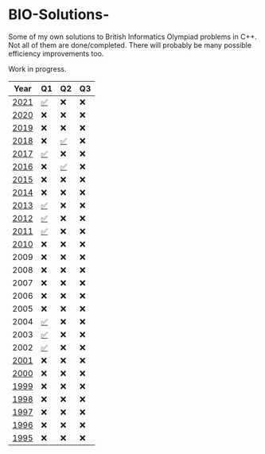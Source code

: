 # BIO-Solutions-
Some of my own solutions to British Informatics Olympiad problems in C++. Not all of them are done/completed. There will probably be many possible efficiency improvements too.

Work in progress.


| **Year** | **Q1** | **Q2** | **Q3** |
|----------|--------|--------|--------|
| [2021](https://olympiad.org.uk/papers/2021/bio/bio21-exam.pdf)     | [✅](https://github.com/alioth43/BIO-Solutions-/blob/main/!BIO/2021/downpat.cpp)      | ❌      | ❌      |
| [2020](https://olympiad.org.uk/papers/2020/bio/bio20-exam.pdf)     | ❌      | ❌      | ❌      |
| [2019](https://olympiad.org.uk/papers/2019/bio/bio19-exam.pdf)     | ❌      | ❌      | ❌      |
| [2018](https://olympiad.org.uk/papers/2018/bio/bio18-exam.pdf)     | ❌      | [✅](https://github.com/alioth43/BIO-Solutions-/blob/main/!BIO/2010s/2018/ring.cpp)      | ❌      |
| [2017](https://olympiad.org.uk/papers/2017/bio/bio17-exam.pdf)     | [✅](https://github.com/alioth43/BIO-Solutions-/blob/main/!BIO/2010s/2017/triangle.cpp)      | ❌      | ❌      |
| [2016](https://olympiad.org.uk/papers/2016/bio/bio16-exam.pdf)     | ❌      | [✅](https://github.com/alioth43/BIO-Solutions-/blob/main/!BIO/2010s/2016/migration.cpp)      | ❌      |
| [2015](https://olympiad.org.uk/papers/2015/bio/bio15-exam.pdf)     | ❌      | ❌      | ❌      |
| [2014](https://olympiad.org.uk/papers/2014/bio/bio14-exam.pdf)     | ❌      | ❌      | ❌      |
| [2013](https://olympiad.org.uk/papers/2013/bio/bio13-exam.pdf)     | [✅](https://github.com/alioth43/BIO-Solutions-/blob/main/!BIO/2010s/2013/clockwatch.cpp)      | ❌      | ❌      |
| [2012](https://olympiad.org.uk/papers/2012/bio/bio12-exam.pdf)     | [✅](https://github.com/alioth43/BIO-Solutions-/blob/main/!BIO/2010s/2012/primefac.cpp)      | ❌      | ❌      |
| [2011](https://olympiad.org.uk/papers/2011/bio/bio2011-Round1-Exam.pdf)     | [✅](https://github.com/alioth43/BIO-Solutions-/blob/main/!BIO/2010s/2011/fibletters.cpp)      | ❌      | ❌      |
| [2010](https://olympiad.org.uk/papers/2010/bio/bio-10-exam.pdf)     | ❌      | ❌      | ❌      |
| 2009     | ❌      | ❌      | ❌      |
| 2008     | ❌      | ❌      | ❌      |
| 2007     | ❌      | ❌      | ❌      |
| 2006     | ❌      | ❌      | ❌      |
| 2005     | ❌      | ❌      | ❌      |
| 2004     | [✅](https://github.com/alioth43/BIO-Solutions-/blob/main/!BIO/2000s/2004/isbn.cpp)      | ❌      | ❌      |
| 2003     | [✅](https://github.com/alioth43/BIO-Solutions-/blob/main/!BIO/2000s/2003/lojban.cpp)      | ❌      | ❌      |
| 2002     | [✅](https://github.com/alioth43/BIO-Solutions-/blob/main/!BIO/2000s/2002/friendgame.cpp)      | ❌      | ❌      |
| [2001](https://olympiad.org.uk/papers/2001/bio/round_one.html)     | ❌      | ❌      | ❌      |
| [2000](https://olympiad.org.uk/papers/2000/bio/round_one.html)     | ❌      | ❌      | ❌      |
| [1999](https://olympiad.org.uk/papers/1999/bio/round_one.html)     | ❌      | ❌      | ❌      |
| [1998](https://olympiad.org.uk/papers/1998/bio/round_one.html)     | ❌      | ❌      | ❌      |
| [1997](https://olympiad.org.uk/papers/1997/bio/round_one.html)     | ❌      | ❌      | ❌      |
| [1996](https://olympiad.org.uk/papers/1996/bio/bio96_r1.html)     | ❌      | ❌      | ❌      |
| [1995](https://olympiad.org.uk/papers/1995/bio/index.html)     | ❌      | ❌      | ❌      |
